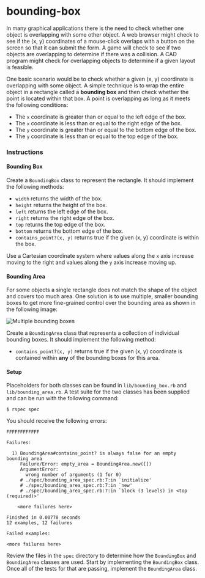 bounding-box
============
In many graphical applications there is the need to check whether one object is overlapping with some other object. A web browser might check to see if the (x, y) coordinates of a mouse-click overlaps with a button on the screen so that it can submit the form. A game will check to see if two objects are overlapping to determine if there was a collision. A CAD program might check for overlapping objects to determine if a given layout is feasible.

One basic scenario would be to check whether a given (x, y) coordinate is overlapping with some object. A simple technique is to wrap the entire object in a rectangle called a **bounding box** and then check whether the point is located within that box. A point is overlapping as long as it meets the following conditions:

* The `x` coordinate is greater than or equal to the left edge of the box.
* The `x` coordinate is less than or equal to the right edge of the box.
* The `y` coordinate is greater than or equal to the bottom edge of the box.
* The `y` coordinate is less than or equal to the top edge of the box.

### Instructions

#### Bounding Box

Create a `BoundingBox` class to represent the rectangle. It should implement the following methods:

* `width` returns the width of the box.
* `height` returns the height of the box.
* `left` returns the left edge of the box.
* `right` returns the right edge of the box.
* `top` returns the top edge of the box.
* `bottom` returns the bottom edge of the box.
* `contains_point?(x, y)` returns true if the given (x, y) coordinate is within the box.

Use a Cartesian coordinate system where values along the `x` axis increase moving to the right and values along the `y` axis increase moving up.

#### Bounding Area

For some objects a single rectangle does not match the shape of the object and covers too much area. One solution is to use multiple, smaller bounding boxes to get more fine-grained control over the bounding area as shown in the following image:

![Multiple bounding boxes](http://www-rohan.sdsu.edu/~stewart/cs583-spr2013/LearningXNA4_figs/Fig4-5AirplaneWithSimpleBoundigBox_MultipleBoundingBoxes.png)

Create a `BoundingArea` class that represents a collection of individual bounding boxes. It should implement the following method:

* `contains_point?(x, y)` returns true if the given (x, y) coordinate is contained within **any** of the bounding boxes for this area.

#### Setup

Placeholders for both classes can be found in `lib/bounding_box.rb` and `lib/bounding_area.rb`. A test suite for the two classes has been supplied and can be run with the following command:

```no-highlight
$ rspec spec
```

You should receive the following errors:

```no-highlight
FFFFFFFFFFFF

Failures:

  1) BoundingArea#contains_point? is always false for an empty bounding area
     Failure/Error: empty_area = BoundingArea.new([])
     ArgumentError:
       wrong number of arguments (1 for 0)
     # ./spec/bounding_area_spec.rb:7:in `initialize'
     # ./spec/bounding_area_spec.rb:7:in `new'
     # ./spec/bounding_area_spec.rb:7:in `block (3 levels) in <top (required)>'

    <more failures here>

Finished in 0.00778 seconds
12 examples, 12 failures

Failed examples:

<more failures here>
```

Review the files in the `spec` directory to determine how the `BoundingBox` and `BoundingArea` classes are used. Start by implementing the `BoundingBox` class. Once all of the tests for that are passing, implement the `BoundingArea` class.
